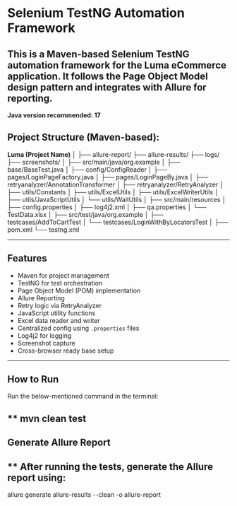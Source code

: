 # Selenium TestNG Automation Framework

This is a Maven-based Selenium TestNG automation framework for the Luma eCommerce application. It follows the Page Object Model design pattern and integrates with Allure for reporting.
---

**Java version recommended: 17**

## Project Structure (Maven-based):  
**Luma (Project Name)**
│
├── allure-report/
├── allure-results/
├── logs/
├── screenshots/
│
├── src/main/java/org.example
│ ├── base/BaseTest.java
│ ├── config/ConfigReader
│ ├── pages/LoginPageFactory.java
│ ├── pages/LoginPageBy.java
│ ├── retryanalyzer/AnnotationTransformer
│ ├── retryanalyzer/RetryAnalyzer
│ ├── utils/Constants
│ ├── utils/ExcelUtils
│ ├── utils/ExcelWriterUtils
│ ├── utils/JavaScriptUtils
│ └── utils/WaitUtils
│
├── src/main/resources
│ ├── config.properties
│ ├── log4j2.xml
│ ├── qa.properties
│ └── TestData.xlsx
│
├── src/test/java/org.example
│ ├── testcases/AddToCartTest
│ └── testcases/LoginWithByLocatorsTest
│
├── pom.xml
└── testng.xml

---

## Features

- Maven for project management
- TestNG for test orchestration
- Page Object Model (POM) implementation
- Allure Reporting
- Retry logic via RetryAnalyzer
- JavaScript utility functions
- Excel data reader and writer
- Centralized config using `.properties` files
- Log4j2 for logging
- Screenshot capture
- Cross-browser ready base setup

---

## How to Run
Run the below-mentioned command in the terminal:

** mvn clean test
---

## Generate Allure Report
 ** After running the tests, generate the Allure report using:
 ---
 allure generate allure-results --clean -o allure-report
